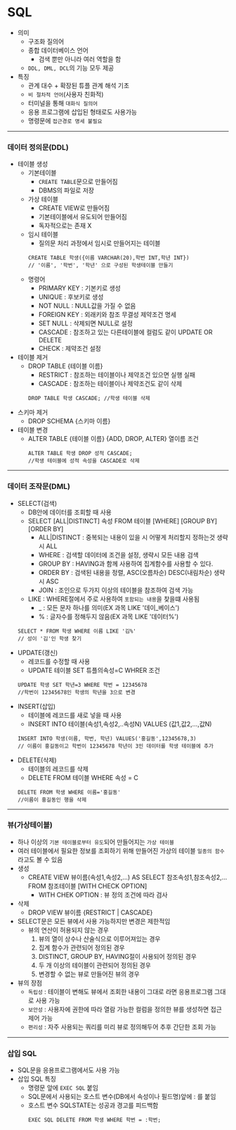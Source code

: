 # SQL
- 의미
    - 구조화 질의어
    - 종합 데이터베이스 언어
        - 검색 뿐만 아니라 여러 역할을 함
    - `DDL, DML, DCL`의 기능 모두 제공
- 특징 
    - 관계 대수 + 확장된 튜플 관계 해석 기초
    - `비 절차적 언어`(사용자 친화적)
    - 터미널을 통해 `대화식 질의어`
    - 응용 프로그램에 삽입된 형태로도 사용가능
    - 명령문에 `접근경로 명세 불필요`
---
### 데이터 정의문(DDL)
- 테이블 생성
    - 기본테이블
        - `CREATE TABLE`문으로 만들어짐
        - DBMS의 파일로 저장
    - 가상 테이블
        - CREATE VIEW로 만들어짐
        - 기본테이블에서 유도되어 만들어짐
        - 독자적으로는 존재 X
    - 임시 테이블
        - 질의문 처리 과정에서 임시로 만들어지는 테이블
        ```
        CREATE TABLE 학생({이름 VARCHAR(20),학번 INT,학년 INT})
        // '이름', '학번', '학년' 으로 구성된 학생테이블 만들기
        ```
    - 명령어
        - PRIMARY KEY : 기본키로 생성
        - UNIQUE : 후보키로 생성
        - NOT NULL : NULL값을 가질 수 없음
        - FOREIGN KEY : 외래키와 참조 무결성 제약조건 명세
        - SET NULL : 삭제되면 NULL로 설정
        - CASCADE : 참조하고 있는 다른테이블에 컬럼도 같이 UPDATE OR DELETE
        - CHECK : 제약조건 설정
- 테이블 제거
    - DROP TABLE {테이블 이름}
        - RESTRICT : 참조하는 테이블이나 제약조건 있으면 실행 실패
        - CASCADE : 참조하는 테이블이나 제약조건도 같이 삭제
        ```
        DROP TABLE 학생 CASCADE; //학생 테이블 삭제
        ```
- 스키마 제거
    - DROP SCHEMA {스키마 이름}
- 테이블 변경
    - ALTER TABLE {테이블 이름} {ADD, DROP, ALTER} 열이름 조건
        ```
        ALTER TABLE 학생 DROP 성적 CASCADE; 
        //학생 테이블에 성적 속성을 CASCADE로 삭제
        ```
---
### 데이터 조작문(DML)
- SELECT(검색)
    - DB안에 데이터를 조회할 때 사용
    - SELECT [ALL|DISTINCT] 속성 FROM 테이블 [WHERE] [GROUP BY] [ORDER BY]
        - ALL|DISTINCT : 중복되는 내용이 있을 시 어떻게 처리할지 정하는것 생략시 ALL
        - WHERE : 검색할 데이터에 조건을 설정, 생략시 모든 내용 검색
        - GROUP BY : HAVING과 함께 사용하여 집계함수를 사용할 수 있다.
        - ORDER BY : 검색된 내용을 정렬, ASC(오름차순) DESC(내림차순) 생략시 ASC
        - JOIN : 조인으로 두가지 이상의 테이블을 참조하여 검색 가능
    - LIKE : WHERE절에서 주로 사용하여 `포함되는 내용`을 찾을떄 사용됨
        - _ : 모든 문자 하나를 의미(EX 과목 LIKE '데이_베이스')
        - % : 글자수를 정해두지 않음(EX 과목 LIKE '데이터%')
    ```
    SELECT * FROM 학생 WHERE 이름 LIKE '김%' 
    // 성이 '김'인 학생 찾기
    ```
- UPDATE(갱신)
    - 레코드를 수정할 때 사용
    - UPDATE 테이블 SET 튜플의속성=C WHRER 조건
    ```
    UPDATE 학생 SET 학년=3 WHERE 학번 = 12345678
    //학번이 12345678인 학생의 학년을 3으로 변경
    ```
- INSERT(삽입)
    - 테이블에 레코드를 새로 넣을 때 사용
    - INSERT INTO 테이블(속성1,속성2,..속성N) VALUES (값1,값2,...,값N)
    ```
    INSERT INTO 학생(이름, 학번, 학년) VALUES('홍길동',12345678,3)
    // 이름이 홍길동이고 학번이 12345678 학년이 3인 데이터를 학생 테이블에 추가
    ```
- DELETE(삭제)
    - 테이블의 레코드를 삭제
    - DELETE FROM 테이블 WHERE 속성 = C
    ```
    DELETE FROM 학생 WHERE 이름='홍길동'
    //이름이 홍길동인 행을 삭제
    ```
---
### 뷰(가상테이블)
- 하나 이상의 `기본 테이블로부터 유도`되어 만들어지는 `가상 테이블`
- 여러 테이블에서 필요한 정보를 조회하기 위해 만들어진 가상의 테이블 `일종의 함수`라고도 볼 수 있음
- 생성
    - CREATE VIEW 뷰이름(속성1,속성2,...) AS SELECT 참조속성1,참조속성2,... FROM 참조테이블 [WITH CHECK OPTION]
        - WITH CHEK OPTION : 뷰 정의 조건에 따라 검사
- 삭제
    - DROP VIEW 뷰이름 {RESTRICT | CASCADE}
- SELECT문은 모든 뷰에서 사용 가능하지만 변경은 제한적임
    - 뷰의 연산이 허용되지 않는 경우
        1. 뷰의 열이 상수나 산술식으로 이루어져있는 경우
        2. 집계 함수가 관련되어 정의된 경우
        3. DISTINCT, GROUP BY, HAVING절이 사용되어 정의된 경우
        4. 두 개 이상의 테이블이 관련되어 정의된 경우
        5. 변경할 수 없는 뷰로 만들어진 뷰의 경우
- 뷰의 장점
    - `독립성` : 테이블이 변해도 뷰에서 조회한 내용이 그대로 라면 응용프로그램 그대로 사용 가능
    - `보안성` : 사용자에 권한에 따라 열람 가능한 컬럼을 정의한 뷰를 생성하면 접근 제어 가능
    - `편리성` : 자주 사용되는 쿼리를 미리 뷰로 정의해두어 추후 간단한 조회 가능
---
### 삽입 SQL
- SQL문을 응용프로그램에서도 사용 가능
- 삽입 SQL 특징
    - 명령문 앞에 `EXEC SQL` 붙임
    - SQL문에서 사용되는 호스트 변수(DB에서 속성이나 필드명)앞에 : 를 붙임
    - 호스트 변수 SQLSTATE는 성공과 경고를 피드백함
        ```
        EXEC SQL DELETE FROM 학생 WHERE 학번 = :학번;
        ```



